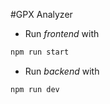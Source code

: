 #GPX Analyzer

- Run *frontend* with
```python
npm run start
```
- Run *backend* with
```python
npm run dev
```
